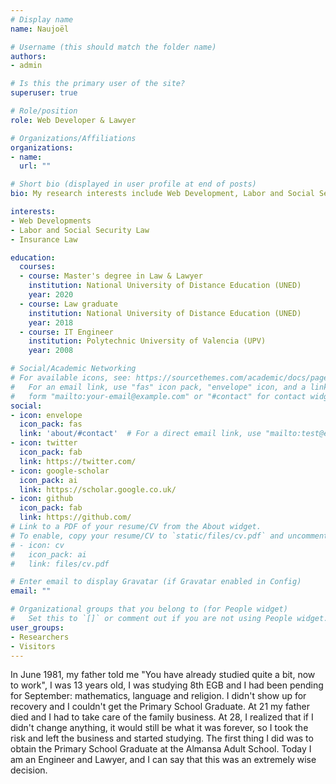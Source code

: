 ```yaml
---
# Display name
name: Naujoël

# Username (this should match the folder name)
authors:
- admin

# Is this the primary user of the site?
superuser: true

# Role/position
role: Web Developer & Lawyer

# Organizations/Affiliations
organizations:
- name:
  url: ""

# Short bio (displayed in user profile at end of posts)
bio: My research interests include Web Development, Labor and Social Security Law and Insurance Law.

interests:
- Web Developments
- Labor and Social Security Law
- Insurance Law

education:
  courses:
  - course: Master's degree in Law & Lawyer
    institution: National University of Distance Education (UNED)
    year: 2020
  - course: Law graduate
    institution: National University of Distance Education (UNED)
    year: 2018
  - course: IT Engineer
    institution: Polytechnic University of Valencia (UPV)
    year: 2008

# Social/Academic Networking
# For available icons, see: https://sourcethemes.com/academic/docs/page-builder/#icons
#   For an email link, use "fas" icon pack, "envelope" icon, and a link in the
#   form "mailto:your-email@example.com" or "#contact" for contact widget.
social:
- icon: envelope
  icon_pack: fas
  link: 'about/#contact'  # For a direct email link, use "mailto:test@example.org".
- icon: twitter
  icon_pack: fab
  link: https://twitter.com/
- icon: google-scholar
  icon_pack: ai
  link: https://scholar.google.co.uk/
- icon: github
  icon_pack: fab
  link: https://github.com/
# Link to a PDF of your resume/CV from the About widget.
# To enable, copy your resume/CV to `static/files/cv.pdf` and uncomment the lines below.
# - icon: cv
#   icon_pack: ai
#   link: files/cv.pdf

# Enter email to display Gravatar (if Gravatar enabled in Config)
email: ""

# Organizational groups that you belong to (for People widget)
#   Set this to `[]` or comment out if you are not using People widget.
user_groups:
- Researchers
- Visitors
---
```


In June 1981, my father told me "You have already studied quite a bit, now to work", I was 13 years old, I was studying 8th EGB and I had been pending for September: mathematics, language and religion. I didn't show up for recovery and I couldn't get the Primary School Graduate. At 21 my father died and I had to take care of the family business. At 28, I realized that if I didn't change anything, it would still be what it was forever, so I took the risk and left the business and started studying. The first thing I did was to obtain the Primary School Graduate at the Almansa Adult School. Today I am an Engineer and Lawyer, and I can say that this was an extremely wise decision.
